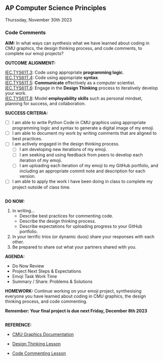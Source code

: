 ## AP Computer Science Principles
Thurssday, November 30th 2023<BR>

### **Code Comments**

**AIM:** In what ways can synthesis what we have learned about coding in CMU graphics, the design thinking process, and code comments, to complete our emoji projects?

**OUTCOME ALIGNMENT:**

<ins>IEC.TYS61T.3</ins>: Code using appropriate **programming logic**.
<BR><ins>IEC.TYS61T.4</ins>: Code using appropriate **syntax**.
<BR><ins>IEC.TYS61T.5</ins>: **Communicate** effectively as a computer scientist.
<BR><ins>IEC.TYS61T.6</ins>: Engage in the **Design Thinking** process to iteratively develop your work.
<BR><ins>IEC.TYS61T.8</ins>: Model **employability skills** such as personal mindset, planning for success, and collaboration.

**SUCCESS CRITERIA:**

- [ ] I am able to write Python Code in CMU graphics using appropriate programming logic and syntax to generate a digital image of my emoji.
- [ ] I am able to document my work by writing comments that are aligned to best practices.
- [ ] I am actively engaged in the design thinking process.
    - [ ] I am developing new iterations of my emoji.
    - [ ] I am seeking and using feedback from peers to develop each iteration of my emoji.
    - [ ] I am uploading each iteration of my emoji to my GitHub portfolio, and including an appropriate commit note and description for each version.
         
- [ ] I am able to apply the work I have been doing in class to complete my project outside of class time.

##

**DO NOW:**  

1. In writing...
   * Describe best practices for commenting code.
   * Describe the design thinking process.
   * Describe expectations for uploading progress to your GitHub portfolio.
2. In your terrific trios (or dynamic duos) share your responses with each other.
3. Be prepared to share out what your partners shared with you.
   
**AGENDA:**  

* Do Now Review
* Project Next Steps & Expectations
* Emoji Task Work Time
* Summary / Share: Problems & Solutions

**HOMEWORK:** Continue working on your emoji project, synthesising everyone you have learned about coding in CMU graphics, the design thinking process, and code commenting.  

**Remember: Your final project is due next Friday, December 8th 2023**

##

**REFERENCE:**

* <A HREF="https://academy.cs.cmu.edu/docs">CMU Graphics Documentation</A>

* <A HREF="https://github.com/MrSwotinsky/APCSP_2023_2024/blob/main/Lessons/2023_11_28_DesignThinking.md">Design Thinking Lesson</A>

* <A HREF="https://github.com/MrSwotinsky/APCSP_2023_2024/blob/main/Lessons/2023_11_29_CodeComments.md)">Code Commenting Lesson</A>
